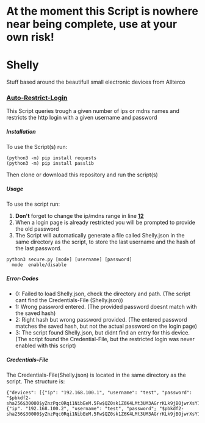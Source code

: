 # At the moment this Script is nowhere near being complete, use at your own risk!

# Shelly
Stuff based around the beautifull small electronic devices from Allterco

### [Auto-Restrict-Login](Scripts/secure.py)
This Script queries trough a given number of ips or mdns names and restricts the http login with a given username and password

##### Installation
To use the Script(s) run:
```
(python3 -m) pip install requests
(python3 -m) pip install passlib
```
Then clone or download this repository and run the script(s)

##### Usage
To use the script run:
1. **Don't** forget to change the ip/mdns range in line **[12](https://github.com/Floplosion05/Shelly/blob/1bb07f124326b38dcee3988aaf8065b9076dca41/Scripts/secure.py#L12)**
2. When a login page is already restricted you will be prompted to provide the old password
3. The Script will automatically generate a file called Shelly.json in the same directory as the script, to store the last username and the hash of the last password.
```
python3 secure.py [mode] [username] [password]
  mode  enable/disable
```
##### Error-Codes
  - 0: Failed to load Shelly.json, check the directory and path. (The script cant find the Credentials-File (Shelly.json))
  - 1: Wrong password entered. (The provided password doesnt match with the saved hash)
  - 2: Right hash but wrong password provided. (The entered password matches the saved hash, but not the actual password on the login page)
  - 3: The script found Shelly.json, but didnt find an entry for this device. (The script found the Credential-File, but the restricted login was never enabled with this script)

##### Credentials-File
The Credentials-File(Shelly.json) is located in the same directory as the script.
The structure is:
```
{"devices": [{"ip": "192.168.100.1", "username": "test", "password": "$pbkdf2-sha256$30000$yZnzPqc0Rqi1NibEeM.5Fw$QZ0sk1Z6K4LMt3UM3AGrrKLk9jBOjwrXsY1psfAPY4Q"}, {"ip". "192.168.100.2", "username": "test", "password"; "$pbkdf2-sha256$30000$yZnzPqc0Rqi1NibEeM.5Fw$QZ0sk1Z6K4LMt3UM3AGrrKLk9jBOjwrXsY1psfAPY4Q"}]}
```
